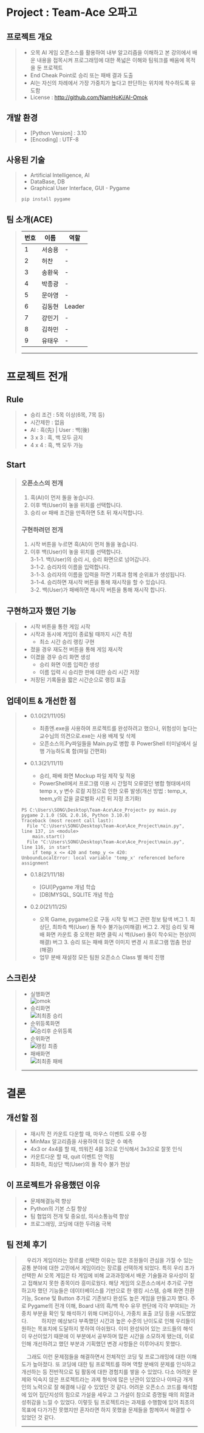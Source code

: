# Project : Team-Ace 오파고

## 프로젝트 개요
> * 오목 AI 게임 오픈소스를 활용하여 내부 알고리즘을 이해하고 본 강의에서 배운 내용을 접목시켜 프로그래밍에 대한 폭넓은 이해와 팀워크를 배움에 목적을 둔 프로젝트<br/>
> * End Cheak Point로 승리 또는 패배 결과 도출
> * AI는 자신의 차례에서 가장 가중치가 높다고 판단하는 위치에 착수하도록 유도함
> * License : http://github.com/NamHoKi/AI-Omok

## 개발 환경
> * [Python Version] : 3.10<br/>
> * [Encoding] : UTF-8

## 사용된 기술
> * Artificial Intelligence, AI
> * DataBase, DB
> * Graphical User Interface, GUI - Pygame
> ```ps
> pip install pygame
> ```

## 팀 소개(ACE)
> 번호 | 이름 | 역할 |
> --- | --- | --- |
> 1 | 서숭용 | - |
> 2 | 허찬 | - |
> 3 | 송환욱 | - |
> 4 | 박종광 | - |
> 5 | 문아영 | - |
> 6 | 김동현 | Leader |
> 7 | 강민기 | - |
> 8 | 김하민 | - |
> 9 | 유태우 | - |
> * * *

# 프로젝트 전개

## Rule
> - 승리 조건 : 5목 이상(6목, 7목 등)
> - 시간제한 : 없음
> - AI : 흑(先) | User : 백(後)
> - 3 x 3 : 흑, 백 모두 금지
> - 4 x 4 : 흑, 백 모두 가능

## Start
> ### 오픈소스의 전개
> 1. 흑(AI)이 먼저 돌을 놓습니다.
> 2. 이후 백(User)이 놓을 위치를 선택합니다.
> 3. 승리 or 패배 조건을 만족하면 5초 뒤 재시작합니다.
> 
> ### 구현하려던 전개
> 1. 시작 버튼을 누르면 흑(AI)이 먼저 돌을 놓습니다.<br/>
> 2. 이후 백(User)이 놓을 위치를 선택합니다.<br/>
> 3-1-1. 백(User)의 승리 시, 승리 화면으로 넘어갑니다.<br/>
> 3-1-2. 승리자의 이름을 입력합니다.<br/>
> 3-1-3. 승리자의 이름을 입력을 하면 기록과 함께 순위표가 생성됩니다.<br/>
> 3-1-4. 승리하면 재시작 버튼을 통해 재시작을 할 수 있습니다.<br/>
> 3-2. 백(User)가 패배하면 재시작 버튼을 통해 재시작 합니다.<br/>

## 구현하고자 했던 기능
> * 시작 버튼을 통한 게임 시작
> * 시작과 동시에 게임이 종료될 때까지 시간 측정
>   * 최소 시간 승리 랭킹 구현
> * 졌을 경우 재도전 버튼을 통해 게임 재시작
> * 이겼을 경우 승리 화면 생성
>   * 승리 화면 이름 입력칸 생성
>   * 이름 입력 시 승리한 판에 대한 승리 시간 저장
> * 저장된 기록들을 짧은 시간순으로 랭킹 표출

## 업데이트 & 개선한 점
> * 0.1.0(21/11/05)
>     * 최종엔.exe을 사용하여 프로젝트를 완성하려고 했으나, 위험성이 높다는 교수님의 의견으로.exe는 사용 배제 및 삭제
>     * 오픈소스의.Py파일들을 Main.py로 병합 후 PowerShell 터미널에서 실행 가능하도록 함(파일 간편화)
>
> * 0.1.3(21/11/11)
>     * 승리, 패배 화면 Mockup 파일 제작 및 적용
>     * PowerShell에서 프로그램 이용 시 간헐적 오류였던 병합 형태에서의 temp x, y 변수 로컬 지정으로 인한 오류 발생(개선 방법 : temp_x, teem_y의 값을 글로벌화 시킨 뒤 지정 초기화)
> ```
> PS C:\Users\SONG\Desktop\Team-Ace\Ace_Project> py main.py
> pygame 2.1.0 (SDL 2.0.16, Python 3.10.0)
> Traceback (most recent call last):
>   File "C:\Users\SONG\Desktop\Team-Ace\Ace_Project\main.py", line 137, in <module>
>     main.start()
>   File "C:\Users\SONG\Desktop\Team-Ace\Ace_Project\main.py", line 116, in start
>     if temp_x <= 420 and temp_y <= 420:
> UnboundLocalError: local variable 'temp_x' referenced before assignment
> ```
>
> * 0.1.8(21/11/18)
>     * [GUI]Pygame 개념 학습
>     * [DB]MYSQL, SQLITE 개념 학습
>
> * 0.2.0(21/11/25)
>     * 오목 Game, pygame으로 구동 시작 및 버그 관련 정보 탐색
>        버그 1. 최상단, 최좌측 백(User) 돌 착수 불가능(미해결)
>        버그 2. 게임 승리 및 패배 화면 카운트 중 오목판 화면 클릭 시 백(User) 돌이 착수되는 현상(미해결)
>        버그 3. 승리 또는 패배 화면 이미지 변경 시 프로그램 멈춤 현상(해결)
>     * 업무 분배 재설정
>        모든 팀원 오픈소스 Class 별 해석 진행

## 스크린샷
> * 실행화면<br/>
> ![omok](https://user-images.githubusercontent.com/48282708/71707199-feb57e00-2e2b-11ea-9257-977c33195025.png)
> * 승리화면<br/>
> ![최최종 승리](https://user-images.githubusercontent.com/89123613/143179363-44e6a02e-4132-443f-b6a4-7f405b6ebd02.JPG)
> * 순위등록화면<br/>
> ![승리후 순위등록](https://user-images.githubusercontent.com/89123604/141059817-fbe566d5-929e-4fb2-a435-f4bd4c618e12.JPG)
> * 순위화면<br/>
> ![랭킹 최종](https://user-images.githubusercontent.com/89123613/143179355-5aad8886-dcfb-4e8b-bd62-77642749e66b.JPG)
> * 패배화면<br/>
> ![최최종 패배](https://user-images.githubusercontent.com/89123613/143179370-b3af6739-595d-4e64-8b77-932bb8e843f9.JPG)
> * * *

# 결론

## 개선할 점
> * 재시작 전 카운트 다운할 때, 마우스 이벤트 오류 수정
> * MinMax 알고리즘을 사용하여 더 많은 수 예측
> * 4x3 or 4x4를 할 때, 띄워진 4를 3으로 인식해서 3x3으로 잘못 인식
> * 카운트다운 할 때, quit 이벤트 안 먹힘
> * 최좌측, 최상단 백(User)의 돌 착수 불가 현상
 
## 이 프로젝트가 유용했던 이유
> * 문제해결능력 향상
> * Python의 기본 스킬 향상
> * 팀 협업의 전개 및 중요성, 의사소통능력 향상
> * 프로그래밍, 코딩에 대한 두려움 극복

## 팀 전체 후기
> 　우리가 게임이라는 장르를 선택한 이유는 많은 조원들이 관심을 가질 수 있는 공통 분야에 대한 고민에서 게임이라는 장르를 선택하게 되었다.
> 특히 우리 조가 선택한 AI 오목 게임은 타 게임에 비해 교과과정에서 배운 기술들과 유사성이 짙고 접해보지 못한 종목이라 흥미로웠다.
> 해당 게임의 오픈소스에서 추가로 구현하고자 했던 기능들은 데이터베이스를 기반으로 한 랭킹 시스템, 승패 화면 전환 기능, Scene 및 Button 추가로 기존보다 완성도 높은 게임을 만들고자 했다.
> 주로 Pygame의 전개 이해, Board 내의 흑/백 착수 유무 판단에 각각 부여되는 가중치 부분을 확인 및 해석하기 위해 디버깅이나, 가중치 표출 코딩 등을 시도했었다.
> 　
> 　하지만 예상보다 부족했던 시간과 높은 수준의 난이도로 인해 우리들이 원하는 목표치에 도달하지 못하여 아쉬웠다.
> 이미 완성되어 있는 코드들의 해석이 우선이었기 때문에 이 부분에서 공부하며 많은 시간을 소모하게 됐는데, 이로 인해 개선하려고 했던 부분과 기획했던 변경 사항들은 이루어내지 못했다.
>
> 　그래도 이런 문제점들을 해결하면서 전체적인 코딩 및 프로그래밍에 대한 이해도가 높아졌다.
> 또 코딩에 대한 팀 프로젝트를 하며 역할 분배의 문제를 인식하고 개선하는 등 전반적으로 팀 활동에 대한 경험치를 쌓을 수 있었다.
> 다소 어려운 문제와 익숙지 않은 프로젝트라는 과제 형식에 많은 난관이 있었으나 이따금 개개인의 노력으로 잘 해결해 나갈 수 있었던 것 같다.
> 어려운 오픈소스 코드를 해석함에 있어 집단지성의 힘으로 가설을 세우고 그 가설이 참으로 증명될 때의 희열과 성취감을 느낄 수 있었다.
> 이렇듯 팀 프로젝트라는 과제를 수행함에 있어 최초의 목표에 다가가진 못했지만 혼자라면 하지 못했을 문제들을 함께여서 해결할 수 있었던 것 같다.
> * * *
